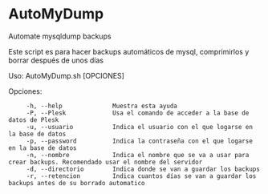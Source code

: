 # AutoMyDump
Automate mysqldump backups 


Este script es para hacer backups automáticos de mysql, comprimirlos y borrar después de unos días

Uso: AutoMyDump.sh [OPCIONES]

Opciones:

         -h, --help              Muestra esta ayuda        
         -P, --Plesk             Usa el comando de acceder a la base de datos de Plesk
         -u, --usuario           Indica el usuario con el que logarse en la base de datos
         -p, --password          Indica la contraseña con el que logarse en la base de datos
         -n, --nombre            Indica el nombre que se va a usar para crear backups. Recomendado usar el nombre del servidor
         -d, --directorio        Indica donde se van a guardar los backups
         -r, --retencion         Indica cuantos días se van a guardar los backups antes de su borrado automatico
